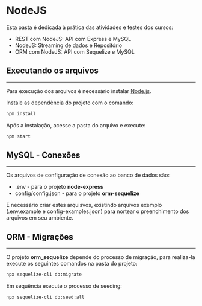 # NodeJS

Esta pasta é dedicada à prática das atividades e testes dos cursos:

- REST com NodeJS: API com Express e MySQL
- NodeJS: Streaming de dados e Repositório
- ORM com NodeJS: API com Sequelize e MySQL

## Executando os arquivos
---

Para execução dos arquivos é necessário instalar [Node.js](https://nodejs.org/pt-br/).

Instale as dependência do projeto com o comando:

```bash
npm install
```

Após a instalação, acesse a pasta do arquivo e execute:

```bash
npm start
```

## MySQL - Conexões
---
Os arquivos de configuração de conexão ao banco de dados são:

- .env - para o projeto __node-express__
- config/config.json - para o projeto __orm-sequelize__

É necessário criar estes arquisvos, existindo arquivos exemplo (.env.example e config-examples.json) para nortear o preenchimento dos arquivos em seu ambiente.

## ORM - Migrações
---

O projeto __orm_sequelize__ depende do processo de migração, para realiza-la execute os seguintes comandos na pasta do projeto:

```bash
npx sequelize-cli db:migrate
```

Em sequência execute o processo de seeding: 

```bash
npx sequelize-cli db:seed:all
```
